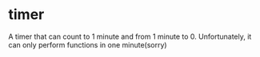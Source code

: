 # timer
A timer that can count to 1 minute and from 1 minute to 0.
Unfortunately, it can only perform functions in one minute(sorry)

